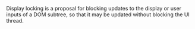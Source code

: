 Display locking is a proposal for blocking updates to the display or user inputs of a DOM subtree,
so that it may be updated without blocking the UI thread.